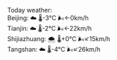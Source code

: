 Today weather:  
Beijing: ☁️ 🌡️-3°C 🌬️←0km/h  
Tianjin: ☁️ 🌡️-2°C 🌬️←22km/h  
Shijiazhuang: 🌨  🌡️+0°C 🌬️↙15km/h  
Tangshan: ☁️ 🌡️-4°C 🌬️↙26km/h  
